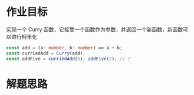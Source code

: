 # 作业目标

实现一个 Curry 函数，它接受一个函数作为参数，并返回一个新函数，新函数可以进行柯里化

```ts
const add = (a: number, b: number) => a + b; 
const curriedAdd = Curry(add); 
const addFive = curriedAdd(5); addFive(2); // 7
```

# 解题思路